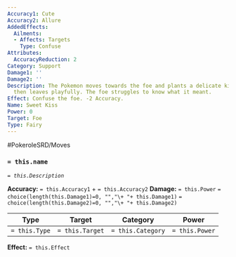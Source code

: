 ```yaml
---
Accuracy1: Cute
Accuracy2: Allure
AddedEffects:
  Ailments:
  - Affects: Targets
    Type: Confuse
Attributes:
  AccuracyReduction: 2
Category: Support
Damage1: ''
Damage2: ''
Description: The Pokemon moves towards the foe and plants a delicate kiss on its cheek,
  then leaves playfully. The foe struggles to know what it meant.
Effect: Confuse the foe. -2 Accuracy.
Name: Sweet Kiss
Power: 0
Target: Foe
Type: Fairy
---
```


#PokeroleSRD/Moves

### `= this.name`
*`= this.Description`*

**Accuracy:** `= this.Accuracy1` + `= this.Accuracy2`
**Damage:** `= this.Power` `= choice(length(this.Damage1)=0, "","\+ "+ this.Damage1)` `= choice(length(this.Damage2)=0, "","\+ "+ this.Damage2)`

| Type          | Target          | Category          | Power          |
| ------------- | --------------- | ----------------  | -------------- |
| `= this.Type` | `= this.Target` | `= this.Category` | `= this.Power` | 

**Effect:** `= this.Effect`